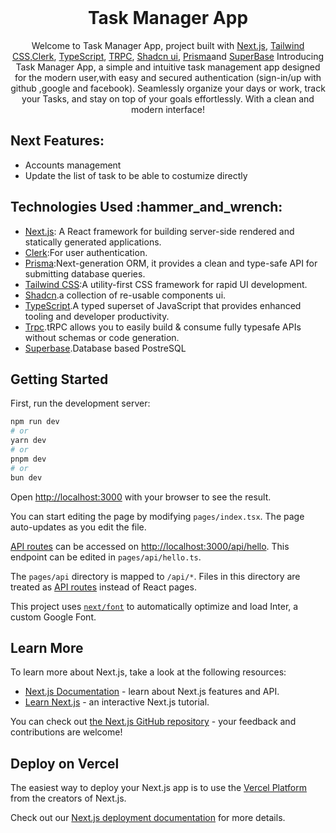 <div align="center" >
  <br/>
  <h1>Task Manager App</h1>
</div>

<div align="center">
  Welcome to Task Manager App, project built with <a href="https://nextjs.org/">Next.js</a>, <a href="https://tailwindcss.com">Tailwind CSS</a>,<a href="https://dashboard.clerk.com/">Clerk</a>, <a href="https://www.typescriptlang.org">TypeScript</a>, <a href="https://trpc.io/">TRPC</a>, <a href="https://ui.shadcn.com/">Shadcn ui</a>, <a href="https://www.prisma.io">Prisma</a>and
   <a href="https://www.superbase.com">SuperBase</a>
  Introducing Task Manager App, a simple and intuitive task management app designed for the modern user,with easy and secured authentication (sign-in/up with github ,google and facebook). Seamlessly organize your days or work, track your Tasks, and stay on top of your goals effortlessly. With a clean and modern interface!
</div>


<a id="features"></a>

## Next Features&colon;

- Accounts management
- Update the list of task to be able to costumize directly

<a id="technologies-used"></a>

## Technologies Used &colon;hammer_and_wrench&colon;

- [Next.js](https://nextjs.org): A React framework for building server-side rendered and statically generated applications.
- [Clerk](https://next-auth.js.org):For user authentication.
- [Prisma](https://www.prisma.io):Next-generation ORM, it provides a clean and type-safe API for submitting database queries.
- [Tailwind CSS](https://tailwindcss.com):A utility-first CSS framework for rapid UI development.
- [Shadcn](https://ui.shadcn.com).a collection of re-usable components ui.
- [TypeScript](https://www.typescriptlang.org).A typed superset of JavaScript that provides enhanced tooling and developer productivity.
- [Trpc](https://www.trpc.io).tRPC allows you to easily build & consume fully typesafe APIs without schemas or code generation.
- [Superbase](https://www.superbase.com).Database based PostreSQL
## Getting Started

First, run the development server:

```bash
npm run dev
# or
yarn dev
# or
pnpm dev
# or
bun dev
```

Open [http://localhost:3000](http://localhost:3000) with your browser to see the result.

You can start editing the page by modifying `pages/index.tsx`. The page auto-updates as you edit the file.

[API routes](https://nextjs.org/docs/api-routes/introduction) can be accessed on [http://localhost:3000/api/hello](http://localhost:3000/api/hello). This endpoint can be edited in `pages/api/hello.ts`.

The `pages/api` directory is mapped to `/api/*`. Files in this directory are treated as [API routes](https://nextjs.org/docs/api-routes/introduction) instead of React pages.

This project uses [`next/font`](https://nextjs.org/docs/basic-features/font-optimization) to automatically optimize and load Inter, a custom Google Font.

## Learn More

To learn more about Next.js, take a look at the following resources:

- [Next.js Documentation](https://nextjs.org/docs) - learn about Next.js features and API.
- [Learn Next.js](https://nextjs.org/learn) - an interactive Next.js tutorial.

You can check out [the Next.js GitHub repository](https://github.com/vercel/next.js/) - your feedback and contributions are welcome!

## Deploy on Vercel

The easiest way to deploy your Next.js app is to use the [Vercel Platform](https://vercel.com/new?utm_medium=default-template&filter=next.js&utm_source=create-next-app&utm_campaign=create-next-app-readme) from the creators of Next.js.

Check out our [Next.js deployment documentation](https://nextjs.org/docs/deployment) for more details.
